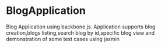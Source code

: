 BlogApplication
===============

Blog Application using backbone js. Application supports blog creation,blogs listing,search blog by id,specific blog view and demonstration of some test cases using jasmin
